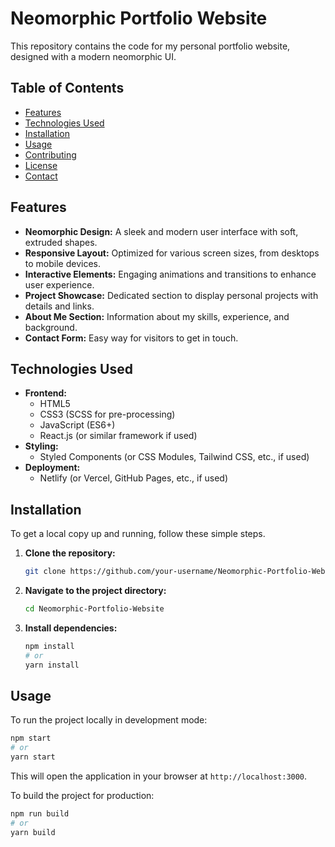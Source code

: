 # Neomorphic Portfolio Website

This repository contains the code for my personal portfolio website, designed with a modern neomorphic UI.

## Table of Contents

- [Features](#features)
- [Technologies Used](#technologies-used)
- [Installation](#installation)
- [Usage](#usage)
- [Contributing](#contributing)
- [License](#license)
- [Contact](#contact)

## Features

- **Neomorphic Design:** A sleek and modern user interface with soft, extruded shapes.
- **Responsive Layout:** Optimized for various screen sizes, from desktops to mobile devices.
- **Interactive Elements:** Engaging animations and transitions to enhance user experience.
- **Project Showcase:** Dedicated section to display personal projects with details and links.
- **About Me Section:** Information about my skills, experience, and background.
- **Contact Form:** Easy way for visitors to get in touch.

## Technologies Used

- **Frontend:**
    - HTML5
    - CSS3 (SCSS for pre-processing)
    - JavaScript (ES6+)
    - React.js (or similar framework if used)
- **Styling:**
    - Styled Components (or CSS Modules, Tailwind CSS, etc., if used)
- **Deployment:**
    - Netlify (or Vercel, GitHub Pages, etc., if used)

## Installation

To get a local copy up and running, follow these simple steps.

1.  **Clone the repository:**
    ```bash
    git clone https://github.com/your-username/Neomorphic-Portfolio-Website.git
    ```
2.  **Navigate to the project directory:**
    ```bash
    cd Neomorphic-Portfolio-Website
    ```
3.  **Install dependencies:**
    ```bash
    npm install
    # or
    yarn install
    ```

## Usage

To run the project locally in development mode:

```bash
npm start
# or
yarn start
```

This will open the application in your browser at `http://localhost:3000`.

To build the project for production:

```bash
npm run build
# or
yarn build
